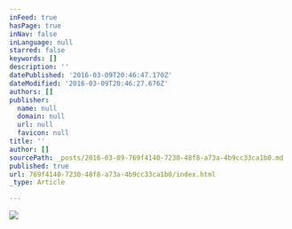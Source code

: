 ```yaml
---
inFeed: true
hasPage: true
inNav: false
inLanguage: null
starred: false
keywords: []
description: ''
datePublished: '2016-03-09T20:46:47.170Z'
dateModified: '2016-03-09T20:46:27.676Z'
authors: []
publisher:
  name: null
  domain: null
  url: null
  favicon: null
title: ''
author: []
sourcePath: _posts/2016-03-09-769f4140-7230-48f8-a73a-4b9cc33ca1b0.md
published: true
url: 769f4140-7230-48f8-a73a-4b9cc33ca1b0/index.html
_type: Article

---
```

![](https://the-grid-user-content.s3-us-west-2.amazonaws.com/8cd42080-3e1e-47fb-b660-a17884b28c4a.jpg)